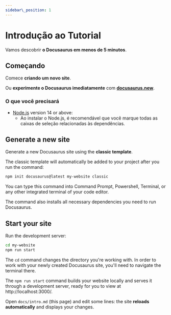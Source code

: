 ```yaml
---
sidebar\_position: 1
---
```


# Introdução ao Tutorial

Vamos descobrir **o Docusaurus em menos de 5 minutos**.

## Começando

Comece **criando um novo site**.

Ou **experimente o Docusaurus imediatamente** com <b>[docusaurus.new](https://docusaurus.new)</b>.

### O que você precisará

* [Node.js](https://nodejs.org/en/download/) version 14 or above:
    * Ao instalar o Node.js, é recomendável que você marque todas as caixas de seleção relacionadas às dependências.

## Generate a new site

Generate a new Docusaurus site using the **classic template**.

The classic template will automatically be added to your project after you run the command:

``` bash
npm init docusaurus@latest my-website classic
```

You can type this command into Command Prompt, Powershell, Terminal, or any other integrated terminal of your code editor.

The command also installs all necessary dependencies you need to run Docusaurus.

## Start your site

Run the development server:

``` bash
cd my-website
npm run start
```

The `cd` command changes the directory you're working with. In order to work with your newly created Docusaurus site, you'll need to navigate the terminal there.

The `npm run start` command builds your website locally and serves it through a development server, ready for you to view at http://localhost:3000/.

Open `docs/intro.md` (this page) and edit some lines: the site **reloads automatically** and displays your changes.